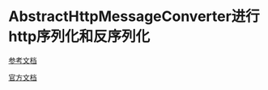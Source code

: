# AbstractHttpMessageConverter进行http序列化和反序列化

[参考文档](https://www.cnblogs.com/page12/p/8166935.html)

[官方文档](https://docs.spring.io/spring/docs/current/javadoc-api/org/springframework/http/converter/AbstractHttpMessageConverter.html#setSupportedMediaTypes-java.util.List-)

